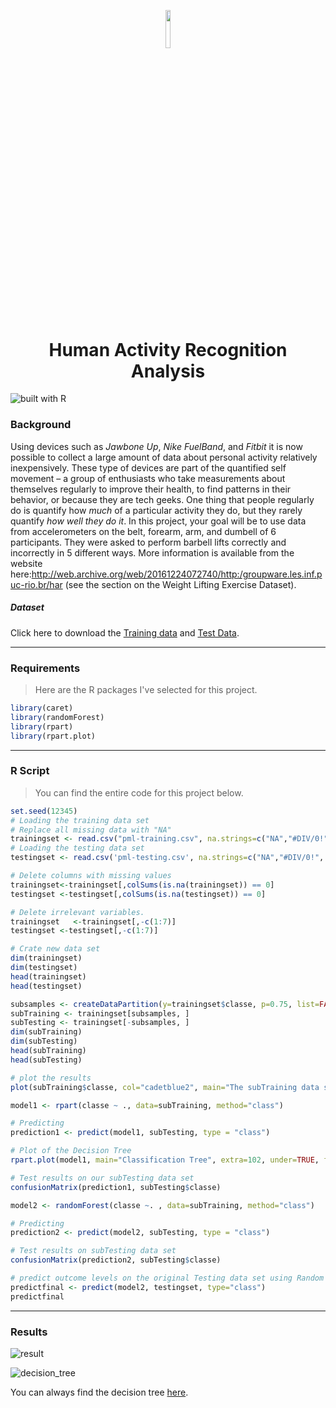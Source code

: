 
<p align="center"><img width=12.5% src="https://github.com/anfederico/Clairvoyant/blob/master/media/Logo.png?raw=true"></p>

<h1 align="center">Human Activity Recognition Analysis</h1>

![built with R](https://img.shields.io/badge/built%20with-R-blue.svg)

### Background

Using devices such as *Jawbone Up*, *Nike FuelBand*, and *Fitbit* it is now possible to collect a large amount of data about personal activity relatively inexpensively. These type of devices are part of the quantified self movement – a group of enthusiasts who take measurements about themselves regularly to improve their health, to find patterns in their behavior, or because they are tech geeks. One thing that people regularly do is quantify how *much* of a particular activity they do, but they rarely quantify *how well they do it*. In this project, your goal will be to use data from accelerometers on the belt, forearm, arm, and dumbell of 6 participants. They were asked to perform barbell lifts correctly and incorrectly in 5 different ways. More information is available from the website here:<http://web.archive.org/web/20161224072740/http:/groupware.les.inf.puc-rio.br/har> (see the section on the Weight Lifting Exercise Dataset).



##### Dataset

Click here to download the [Training data](<https://d396qusza40orc.cloudfront.net/predmachlearn/pml-training.csv>) and [Test Data](<https://d396qusza40orc.cloudfront.net/predmachlearn/pml-testing.csv>).

---



### Requirements

> Here are the R packages I've selected for this project.

```R
library(caret)
library(randomForest)
library(rpart)
library(rpart.plot)
```

---



### R Script

> You can find the entire code for this project below.

```R
set.seed(12345)
# Loading the training data set
# Replace all missing data with "NA"
trainingset <- read.csv("pml-training.csv", na.strings=c("NA","#DIV/0!", ""))
# Loading the testing data set 
testingset <- read.csv('pml-testing.csv', na.strings=c("NA","#DIV/0!", ""))

# Delete columns with missing values
trainingset<-trainingset[,colSums(is.na(trainingset)) == 0]
testingset <-testingset[,colSums(is.na(testingset)) == 0]

# Delete irrelevant variables.
trainingset   <-trainingset[,-c(1:7)]
testingset <-testingset[,-c(1:7)]

# Crate new data set
dim(trainingset)
dim(testingset)
head(trainingset)
head(testingset)

subsamples <- createDataPartition(y=trainingset$classe, p=0.75, list=FALSE)
subTraining <- trainingset[subsamples, ] 
subTesting <- trainingset[-subsamples, ]
dim(subTraining)
dim(subTesting)
head(subTraining)
head(subTesting)

# plot the results
plot(subTraining$classe, col="cadetblue2", main="The subTraining data set", xlab="classe levels", ylab="Frequency")

model1 <- rpart(classe ~ ., data=subTraining, method="class")

# Predicting
prediction1 <- predict(model1, subTesting, type = "class")

# Plot of the Decision Tree
rpart.plot(model1, main="Classification Tree", extra=102, under=TRUE, faclen=0)

# Test results on our subTesting data set
confusionMatrix(prediction1, subTesting$classe)

model2 <- randomForest(classe ~. , data=subTraining, method="class")

# Predicting
prediction2 <- predict(model2, subTesting, type = "class")

# Test results on subTesting data set
confusionMatrix(prediction2, subTesting$classe)

# predict outcome levels on the original Testing data set using Random Forest algorithm
predictfinal <- predict(model2, testingset, type="class")
predictfinal
```

---



### Results

![result](https://github.com/yycyjqc/Human_Activity_Recognition_Analysis/blob/master/img/Rplot01.png?raw=true)

![decision_tree](https://github.com/yycyjqc/Human_Activity_Recognition_Analysis/blob/master/img/Rplot02.jpeg?raw=true)

You can always find the decision tree [here](https://github.com/yycyjqc/Human_Activity_Recognition_Analysis/blob/master/img/Rplot02.jpeg).



